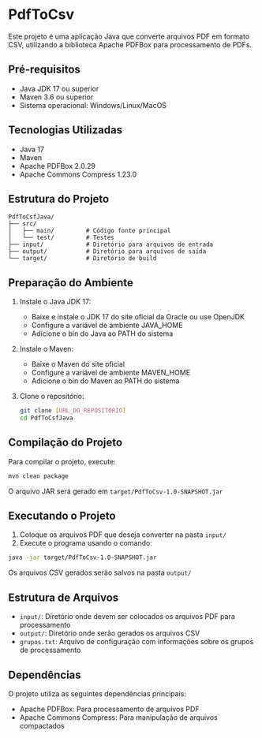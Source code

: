 # PdfToCsv

Este projeto é uma aplicação Java que converte arquivos PDF em formato CSV, utilizando a biblioteca Apache PDFBox para processamento de PDFs.

## Pré-requisitos

- Java JDK 17 ou superior
- Maven 3.6 ou superior
- Sistema operacional: Windows/Linux/MacOS

## Tecnologias Utilizadas

- Java 17
- Maven
- Apache PDFBox 2.0.29
- Apache Commons Compress 1.23.0

## Estrutura do Projeto

```
PdfToCsfJava/
├── src/
│   ├── main/         # Código fonte principal
│   └── test/         # Testes
├── input/            # Diretório para arquivos de entrada
├── output/           # Diretório para arquivos de saída
└── target/           # Diretório de build
```

## Preparação do Ambiente

1. Instale o Java JDK 17:
   - Baixe e instale o JDK 17 do site oficial da Oracle ou use OpenJDK
   - Configure a variável de ambiente JAVA_HOME
   - Adicione o bin do Java ao PATH do sistema

2. Instale o Maven:
   - Baixe o Maven do site oficial
   - Configure a variável de ambiente MAVEN_HOME
   - Adicione o bin do Maven ao PATH do sistema

3. Clone o repositório:
   ```bash
   git clone [URL_DO_REPOSITÓRIO]
   cd PdfToCsfJava
   ```

## Compilação do Projeto

Para compilar o projeto, execute:

```bash
mvn clean package
```

O arquivo JAR será gerado em `target/PdfToCsv-1.0-SNAPSHOT.jar`

## Executando o Projeto

1. Coloque os arquivos PDF que deseja converter na pasta `input/`
2. Execute o programa usando o comando:

```bash
java -jar target/PdfToCsv-1.0-SNAPSHOT.jar
```

Os arquivos CSV gerados serão salvos na pasta `output/`

## Estrutura de Arquivos

- `input/`: Diretório onde devem ser colocados os arquivos PDF para processamento
- `output/`: Diretório onde serão gerados os arquivos CSV
- `grupos.txt`: Arquivo de configuração com informações sobre os grupos de processamento

## Dependências

O projeto utiliza as seguintes dependências principais:

- Apache PDFBox: Para processamento de arquivos PDF
- Apache Commons Compress: Para manipulação de arquivos compactados

